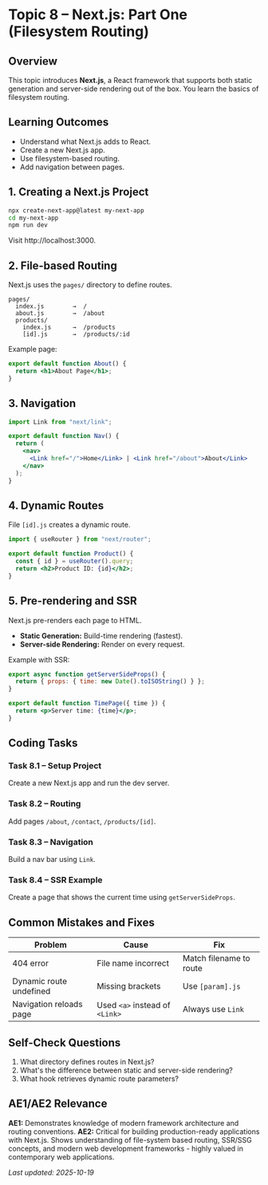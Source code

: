# Topic 8 – Next.js: Part One (Filesystem Routing)

## Overview
This topic introduces **Next.js**, a React framework that supports both static generation and server-side rendering out of the box. You learn the basics of filesystem routing.

## Learning Outcomes
- Understand what Next.js adds to React.
- Create a new Next.js app.
- Use filesystem-based routing.
- Add navigation between pages.

## 1. Creating a Next.js Project
```bash
npx create-next-app@latest my-next-app
cd my-next-app
npm run dev
```
Visit http://localhost:3000.

## 2. File-based Routing
Next.js uses the `pages/` directory to define routes.

```
pages/
  index.js        →  /
  about.js        →  /about
  products/
    index.js      →  /products
    [id].js       →  /products/:id
```

Example page:
```jsx
export default function About() {
  return <h1>About Page</h1>;
}
```

## 3. Navigation
```jsx
import Link from "next/link";

export default function Nav() {
  return (
    <nav>
      <Link href="/">Home</Link> | <Link href="/about">About</Link>
    </nav>
  );
}
```

## 4. Dynamic Routes
File `[id].js` creates a dynamic route.

```jsx
import { useRouter } from "next/router";

export default function Product() {
  const { id } = useRouter().query;
  return <h2>Product ID: {id}</h2>;
}
```

## 5. Pre-rendering and SSR
Next.js pre-renders each page to HTML.
- **Static Generation:** Build-time rendering (fastest).
- **Server-side Rendering:** Render on every request.

Example with SSR:
```jsx
export async function getServerSideProps() {
  return { props: { time: new Date().toISOString() } };
}

export default function TimePage({ time }) {
  return <p>Server time: {time}</p>;
}
```

## Coding Tasks
### Task 8.1 – Setup Project
Create a new Next.js app and run the dev server.

### Task 8.2 – Routing
Add pages `/about`, `/contact`, `/products/[id]`.

### Task 8.3 – Navigation
Build a nav bar using `Link`.

### Task 8.4 – SSR Example
Create a page that shows the current time using `getServerSideProps`.

## Common Mistakes and Fixes
| Problem | Cause | Fix |
|----------|--------|-----|
| 404 error | File name incorrect | Match filename to route |
| Dynamic route undefined | Missing brackets | Use `[param].js` |
| Navigation reloads page | Used `<a>` instead of `<Link>` | Always use `Link` |

## Self-Check Questions
1. What directory defines routes in Next.js?
2. What's the difference between static and server-side rendering?
3. What hook retrieves dynamic route parameters?

## AE1/AE2 Relevance
**AE1:** Demonstrates knowledge of modern framework architecture and routing conventions.
**AE2:** Critical for building production-ready applications with Next.js. Shows understanding of file-system based routing, SSR/SSG concepts, and modern web development frameworks - highly valued in contemporary web applications.

_Last updated: 2025-10-19_
